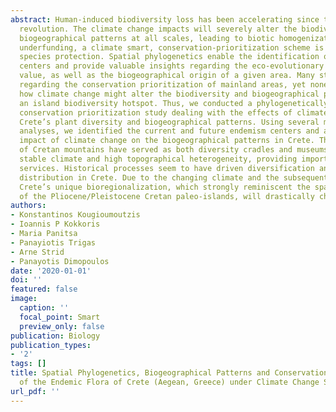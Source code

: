 ```yaml
---
abstract: Human-induced biodiversity loss has been accelerating since the industrial
  revolution. The climate change impacts will severely alter the biodiversity and
  biogeographical patterns at all scales, leading to biotic homogenization. Due to
  underfunding, a climate smart, conservation-prioritization scheme is needed to optimize
  species protection. Spatial phylogenetics enable the identification of endemism
  centers and provide valuable insights regarding the eco-evolutionary and conservation
  value, as well as the biogeographical origin of a given area. Many studies exist
  regarding the conservation prioritization of mainland areas, yet none has assessed
  how climate change might alter the biodiversity and biogeographical patterns of
  an island biodiversity hotspot. Thus, we conducted a phylogenetically informed,
  conservation prioritization study dealing with the effects of climate change on
  Crete’s plant diversity and biogeographical patterns. Using several macroecological
  analyses, we identified the current and future endemism centers and assessed the
  impact of climate change on the biogeographical patterns in Crete. The highlands
  of Cretan mountains have served as both diversity cradles and museums, due to their
  stable climate and high topographical heterogeneity, providing important ecosystem
  services. Historical processes seem to have driven diversification and endemic species
  distribution in Crete. Due to the changing climate and the subsequent biotic homogenization,
  Crete’s unique bioregionalization, which strongly reminiscent the spatial configuration
  of the Pliocene/Pleistocene Cretan paleo-islands, will drastically change. The …
authors:
- Konstantinos Kougioumoutzis
- Ioannis P Kokkoris
- Maria Panitsa
- Panayiotis Trigas
- Arne Strid
- Panayotis Dimopoulos
date: '2020-01-01'
doi: ''
featured: false
image:
  caption: ''
  focal_point: Smart
  preview_only: false
publication: Biology
publication_types:
- '2'
tags: []
title: Spatial Phylogenetics, Biogeographical Patterns and Conservation Implications
  of the Endemic Flora of Crete (Aegean, Greece) under Climate Change Scenarios
url_pdf: ''
---
```

